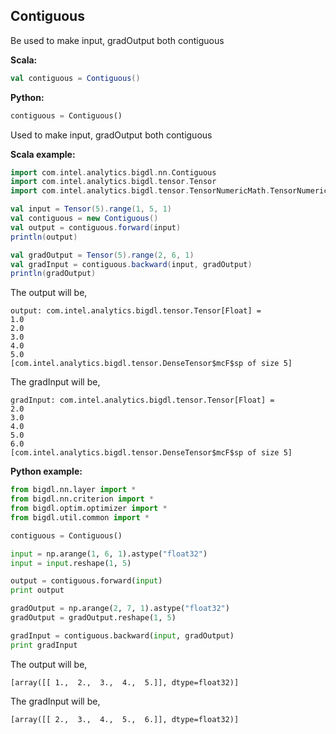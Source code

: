 ## Contiguous ##

Be used to make input, gradOutput both contiguous

**Scala:**
```scala
val contiguous = Contiguous()
```

**Python:**
```python
contiguous = Contiguous()
```

Used to make input, gradOutput both contiguous

**Scala example:**
```scala
import com.intel.analytics.bigdl.nn.Contiguous
import com.intel.analytics.bigdl.tensor.Tensor
import com.intel.analytics.bigdl.tensor.TensorNumericMath.TensorNumeric.NumericFloat

val input = Tensor(5).range(1, 5, 1)
val contiguous = new Contiguous()
val output = contiguous.forward(input)
println(output)

val gradOutput = Tensor(5).range(2, 6, 1)
val gradInput = contiguous.backward(input, gradOutput)
println(gradOutput)
```

The output will be,

```
output: com.intel.analytics.bigdl.tensor.Tensor[Float] =
1.0
2.0
3.0
4.0
5.0
[com.intel.analytics.bigdl.tensor.DenseTensor$mcF$sp of size 5]
```

The gradInput will be,

```
gradInput: com.intel.analytics.bigdl.tensor.Tensor[Float] =
2.0
3.0
4.0
5.0
6.0
[com.intel.analytics.bigdl.tensor.DenseTensor$mcF$sp of size 5]
```

**Python example:**
```python
from bigdl.nn.layer import *
from bigdl.nn.criterion import *
from bigdl.optim.optimizer import *
from bigdl.util.common import *

contiguous = Contiguous()

input = np.arange(1, 6, 1).astype("float32")
input = input.reshape(1, 5)

output = contiguous.forward(input)
print output

gradOutput = np.arange(2, 7, 1).astype("float32")
gradOutput = gradOutput.reshape(1, 5)

gradInput = contiguous.backward(input, gradOutput)
print gradInput

```

The output will be,

```
[array([[ 1.,  2.,  3.,  4.,  5.]], dtype=float32)]
```

The gradInput will be,

```
[array([[ 2.,  3.,  4.,  5.,  6.]], dtype=float32)]
```